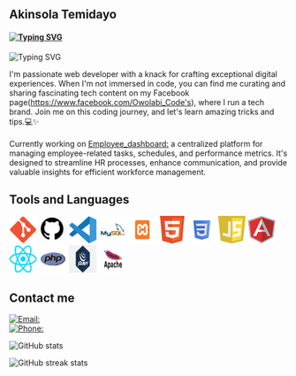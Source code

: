 ##  Akinsola Temidayo

####  [![Typing SVG](https://readme-typing-svg.demolab.com/?lines=Student;Aspiring+Web+developer;TechEnthusiast)](https://git.io/typing-svg)
![ [![Typing SVG](https://readme-typing-svg.demolab.com/?lines=Student;TechEnthusiast;Full-stack+Developer)](https://git.io/typing-svg)](https://scontent.fabb1-2.fna.fbcdn.net/v/t39.30808-6/358414473_238300615816056_5151778658447856135_n.jpg?stp=dst-jpg_s960x960&_nc_cat=100&ccb=1-7&_nc_sid=783fdb&_nc_eui2=AeHR7N1vU-sxyrcMf8hAtwa_nbBpRoVUcbKdsGlGhVRxssyyPJ0ia4GLegbNLzeZxAnmvpAzogpvSjlvlK3aUNxH&_nc_ohc=PyPikahFOxQAX8kNEK5&_nc_zt=23&_nc_ht=scontent.fabb1-2.fna&oh=00_AfDw4Mn0QCk7AUUk9F-PPDcVCT686UiN93m6kYVQFxVTaA&oe=6577669C)

I'm  passionate web developer with a knack for crafting exceptional digital experiences. When I'm not immersed in code, you can find me curating and sharing fascinating tech content on my Facebook page(https://www.facebook.com/Owolabi_Code's), where I run a tech brand. Join me on this coding journey, and let's learn amazing tricks and tips.💻✨ <br><br>Currently working on <a href="https://github.com/AkinsolaTemidayo/Employee_dashboard ">Employee_dashboard:</a> a centralized platform for managing employee-related tasks, schedules, and performance metrics. It's designed to streamline HR processes, enhance communication, and provide valuable insights for efficient workforce management.

##  Tools and Languages  
<img src="pngwing.com.png" width="50" height="50"> <img src="OIP (1).jpg" width="50" height="50"> <img src="R.png" width="50" height="50"> <img src="R2.png" width="50" height="50"> <img src="R (1).png" width="50" height="50"> <img src="html5.png" width="50" height="50"> <img src="CSS.png" width="50" height="50"> <img src="javascript.png" width="50" height="50"> <img src="angularjs-vue-js.png" width="50" height="50"> <img src="R (13).png" width="50" height="50"> <img src="R (14).png" width="50" height="50"> <img src="Rv (1).png" width="50" height="50"> <img src="apache_logo_icon_168630.png" width="50" height="50">  

##  Contact me
[![Email:](https://img.shields.io/badge/Email-temidayoakinsola100%40gmail.com-blue)](mailto:temidayoakinsola100@gmail.com)<br>
[![Phone:](https://img.shields.io/badge/Phone-%2B2349137712362-brightgreen)](#)

![GitHub stats](https://github-readme-stats.vercel.app/api?username=AkinsolaTemidayo&show_icons=true&count_private=true)  

![GitHub streak stats](https://streak-stats.demolab.com/?user=AkinsolaTemidayo)  
